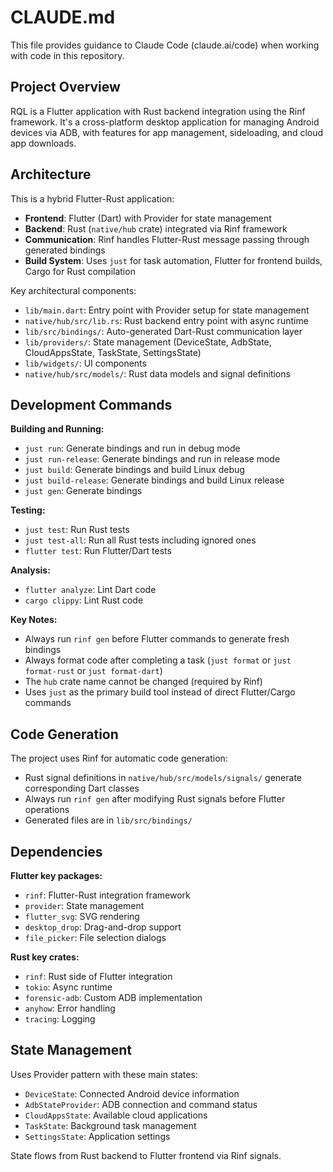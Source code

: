 # CLAUDE.md

This file provides guidance to Claude Code (claude.ai/code) when working with code in this repository.

## Project Overview

RQL is a Flutter application with Rust backend integration using the Rinf framework. It's a cross-platform desktop application for managing Android devices via ADB, with features for app management, sideloading, and cloud app downloads.

## Architecture

This is a hybrid Flutter-Rust application:

- **Frontend**: Flutter (Dart) with Provider for state management
- **Backend**: Rust (`native/hub` crate) integrated via Rinf framework
- **Communication**: Rinf handles Flutter-Rust message passing through generated bindings
- **Build System**: Uses `just` for task automation, Flutter for frontend builds, Cargo for Rust compilation

Key architectural components:
- `lib/main.dart`: Entry point with Provider setup for state management
- `native/hub/src/lib.rs`: Rust backend entry point with async runtime
- `lib/src/bindings/`: Auto-generated Dart-Rust communication layer
- `lib/providers/`: State management (DeviceState, AdbState, CloudAppsState, TaskState, SettingsState)
- `lib/widgets/`: UI components
- `native/hub/src/models/`: Rust data models and signal definitions

## Development Commands

**Building and Running:**
- `just run`: Generate bindings and run in debug mode
- `just run-release`: Generate bindings and run in release mode
- `just build`: Generate bindings and build Linux debug
- `just build-release`: Generate bindings and build Linux release
- `just gen`: Generate bindings

**Testing:**
- `just test`: Run Rust tests
- `just test-all`: Run all Rust tests including ignored ones
- `flutter test`: Run Flutter/Dart tests

**Analysis:**
- `flutter analyze`: Lint Dart code
- `cargo clippy`: Lint Rust code

**Key Notes:**
- Always run `rinf gen` before Flutter commands to generate fresh bindings
- Always format code after completing a task (`just format` or `just format-rust` or `just format-dart`)
- The `hub` crate name cannot be changed (required by Rinf)
- Uses `just` as the primary build tool instead of direct Flutter/Cargo commands

## Code Generation

The project uses Rinf for automatic code generation:
- Rust signal definitions in `native/hub/src/models/signals/` generate corresponding Dart classes
- Always run `rinf gen` after modifying Rust signals before Flutter operations
- Generated files are in `lib/src/bindings/`

## Dependencies

**Flutter key packages:**
- `rinf`: Flutter-Rust integration framework
- `provider`: State management
- `flutter_svg`: SVG rendering
- `desktop_drop`: Drag-and-drop support
- `file_picker`: File selection dialogs

**Rust key crates:**
- `rinf`: Rust side of Flutter integration
- `tokio`: Async runtime
- `forensic-adb`: Custom ADB implementation
- `anyhow`: Error handling
- `tracing`: Logging

## State Management

Uses Provider pattern with these main states:
- `DeviceState`: Connected Android device information
- `AdbStateProvider`: ADB connection and command status
- `CloudAppsState`: Available cloud applications
- `TaskState`: Background task management
- `SettingsState`: Application settings

State flows from Rust backend to Flutter frontend via Rinf signals.